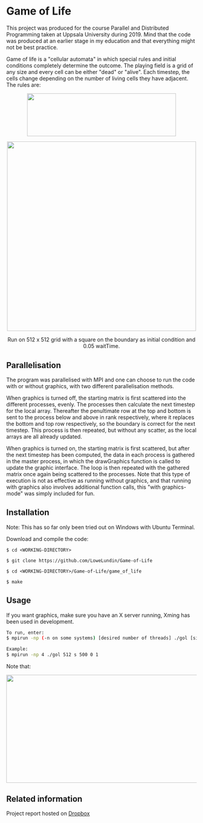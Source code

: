 # Game of Life

This project was produced for the course Parallel and Distributed Programming taken at Uppsala University during 2019. Mind that the code was produced at an earlier stage in my education and that everything might not be best practice.

Game of life is a "cellular automata" in which special rules and initial conditions completely determine the outcome. The playing field is a grid of any size and every cell can be either "dead" or "alive". Each timestep, the cells change depending on the number of living cells they have adjacent. The rules are: 
<p align="center"><img src="/tex/2652a4cbf53e98daa4bc6264cec685a2.svg?invert_in_darkmode&sanitize=true" align=middle width=394.47589335pt height=113.24201624999999pt/></p>

<p align="center">
  <img width="500" height="500" src=game_of_life.gif>

</p>
<p align="center">Run on 512 x 512 grid with a square on the boundary as initial condition and 0.05 waitTime. </p>


## Parallelisation

The program was parallelised with MPI and one can choose to run the code with or without graphics, with two different parallelisation methods.

When graphics is turned off, the starting matrix is first scattered into the different processes, evenly. The processes then calculate the next timestep for the local array. Thereafter the penultimate row at the top and bottom is sent to the process below and above in rank respectively, where it replaces the bottom and top row respectively, so the boundary is correct for the next timestep. This process is then repeated, but without any scatter, as the local arrays are all already updated. 

When graphics is turned on, the starting matrix is first scattered, but after the next timestep has been computed, the data in each process is gathered in the master process, in which the drawGraphics function is called to update the graphic interface. The loop is then repeated with the gathered matrix once again being scattered to the processes. Note that this type of execution is not as effective as running without graphics, and that running with graphics also involves additional function calls, this "with graphics-mode" was simply included for fun.

## Installation

Note: This has so far only been tried out on Windows with Ubuntu Terminal.

Download and compile the code:
```
$ cd <WORKING-DIRECTORY>
 
$ git clone https://github.com/LoweLundin/Game-of-Life

$ cd <WORKING-DIRECTORY>/Game-of-Life/game_of_life

$ make
```

## Usage

If you want graphics, make sure you have an X server running, Xming has been used in development.
```bash
To run, enter: 
$ mpirun -np (-n on some systems) [desired number of threads] ./gol [side length of grid] [initial condition to run (s/f/g/r)] [number of timesteps] [waitTime (typically 0)] [boolean graphics on/off]

Example: 
$ mpirun -np 4 ./gol 512 s 500 0 1
```

Note that:
<p align="center"><img src="/tex/fbc140709d82202f7635d83c57b2c642.svg?invert_in_darkmode&sanitize=true" align=middle width=675.8451941999999pt height=285.114159pt/></p>

## Related information

Project report hosted on [Dropbox](https://www.dropbox.com/s/yjhkwn9mc8skqxw/Game_of_Life.pdf?dl=0)

